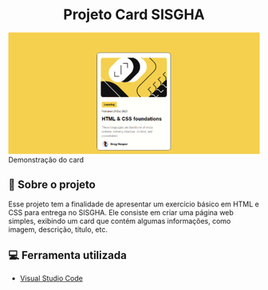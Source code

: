 <h1 align="center">Projeto Card SISGHA</h1>

<p><img src="assets/telaprojeto.png">Demonstração do card</p>

## 📄 Sobre o projeto
Esse projeto tem a finalidade de apresentar um exercício básico em HTML e CSS para entrega no SISGHA. Ele consiste em criar uma página web simples, exibindo um card que contém algumas informações, como imagem, descrição, título, etc.

## 💻 Ferramenta utilizada
- [Visual Studio Code](https://code.visualstudio.com/)

